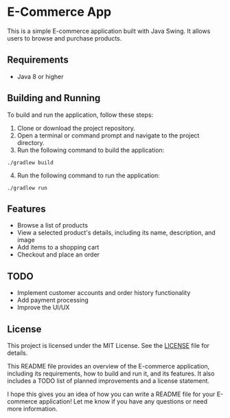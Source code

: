 
# E-Commerce App

This is a simple E-commerce application built with Java Swing. It allows users to browse and purchase products.

## Requirements

- Java 8 or higher

## Building and Running

To build and run the application, follow these steps:

1. Clone or download the project repository.
2. Open a terminal or command prompt and navigate to the project directory.
3. Run the following command to build the application:

```./gradlew build```

4. Run the following command to run the application:

```./gradlew run```

## Features

- Browse a list of products
- View a selected product's details, including its name, description, and image
- Add items to a shopping cart
- Checkout and place an order

## TODO

- Implement customer accounts and order history functionality
- Add payment processing
- Improve the UI/UX


## License

This project is licensed under the MIT License. See the [LICENSE](LICENSE) file for details.

This README file provides an overview of the E-commerce application, including its requirements, how to build and run it, and its features. It also includes a TODO list of planned improvements and a license statement.

I hope this gives you an idea of how you can write a README file for your E-commerce application! Let me know if you have any questions or need more information.
